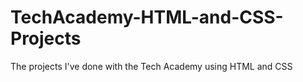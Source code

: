# TechAcademy-HTML-and-CSS-Projects
The projects I've done with the Tech Academy using HTML and CSS
